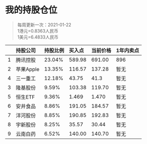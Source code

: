 # 我的持股仓位
>每周更新一次：2021-01-22  
>1港元=0.8363人民币  
>1美元=6.4833人民币  

|| 持股公司 | 持股比例 | 买入点 | 当前价格 | 1年内卖点 |
|:-| :--- | :--- |:--- |:--- |:--- |
|1| 腾讯控股 | 23.04% | 589.98 | 691.00 | 896 |
|2| 苹果Apple | 13.35% | 116.57 | 137.28 | 暂无 |
|4| 三一重工 | 12.18% | 43.75 | 41.3 | 暂无 |
|3| 隆基股份 | 9.59% | 103.38 | 119.70 | 暂无 |
|5| 恒生ETF | 9.36% | 1.469 | 1.470 | 暂无 |
|6| 安井食品 | 8.86% | 191.05 | 184.57| 暂无 |
|7| 洋河股份 | 8.85% | 190.85 | 192.83 | 暂无 |
|8| 宇新股份 | 8.25% | 35.57 | 30.44 | 暂无 |
|9| 云南白药 | 6.52% | 140.00 | 140.70 | 暂无 |

<!-- 
腾讯-港币58998 -> 49658
苹果-美元4408  -> 28762
三一-7366+4690+14205=26261
隆基-20675
恒生ETF-20175
安井-19105
洋河-19085  
宇新-17785
云南白药-14000
人民币总计 ：215506
-->
